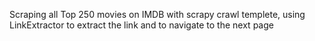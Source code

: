 Scraping all Top 250 movies on IMDB with scrapy crawl templete, using LinkExtractor to extract the link and to navigate to the next page
 